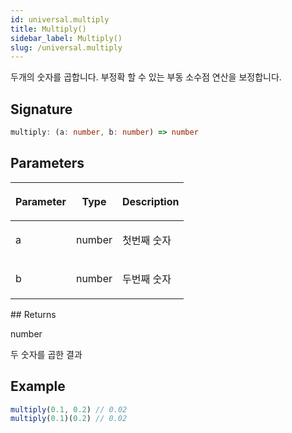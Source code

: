 ```yaml
---
id: universal.multiply
title: Multiply()
sidebar_label: Multiply()
slug: /universal.multiply
---
```






두개의 숫자를 곱합니다. 부정확 할 수 있는 부동 소수점 연산을 보정합니다.

## Signature

```typescript
multiply: (a: number, b: number) => number
```

## Parameters

<table><thead><tr><th>

Parameter


</th><th>

Type


</th><th>

Description


</th></tr></thead>
<tbody><tr><td>

a


</td><td>

number


</td><td>

첫번째 숫자


</td></tr>
<tr><td>

b


</td><td>

number


</td><td>

두번째 숫자


</td></tr>
</tbody></table>
## Returns

number

두 숫자를 곱한 결과

## Example


```ts
multiply(0.1, 0.2) // 0.02
multiply(0.1)(0.2) // 0.02
```

